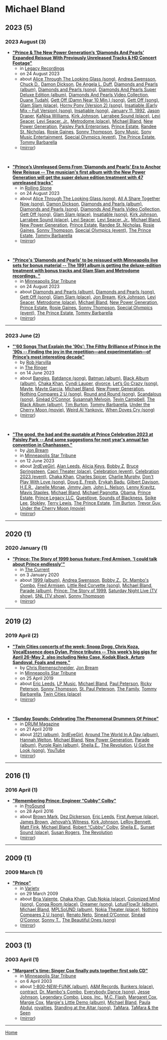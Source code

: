 # Michael Bland

## 2023 (5)

### 2023 August (3)

 - [**"Prince & The New Power Generation’s ‘Diamonds And Pearls’ Expanded Reissue With Previously Unreleased Tracks & HD Concert Footage"**](https://www.legacyrecordings.com/2023/08/24/prince-the-new-power-generations-diamonds-and-pearls-expanded-reissue-with-previously-unreleased-tracks-hd-concert-footage/)
    - in [Legacy Recordings](../../publications/k-o/legacy-recordings/index.md)
    - on 24 August 2023
    - about [Alice Through The Looking Glass (song)](../../topics/song/alice-through-the-looking-glass/index.md), [Andrea Swensson](../../topics/andrea-swensson/index.md), [Chuck D.](../../topics/chuck-d/index.md), [Damon Dickson](../../topics/damon-dickson/index.md), [De Angela L. Duff](../../topics/de-angela-l-duff/index.md), [Diamonds and Pearls (album)](../../topics/album/diamonds-and-pearls/index.md), [Diamonds and Pearls (song)](../../topics/song/diamonds-and-pearls/index.md), [Diamonds And Pearls Super Deluxe Edition (album)](../../topics/album/diamonds-and-pearls-super-deluxe-edition/index.md), [Diamonds And Pearls Video Collection](../../topics/diamonds-and-pearls-video-collection/index.md), [Duane Tudahl](../../topics/duane-tudahl/index.md), [Gett Off (Damn Near 10 Min.) (song)](../../topics/song/gett-off-damn-near-10-min/index.md), [Gett Off (song)](../../topics/song/gett-off/index.md), [Glam Slam (place)](../../topics/place/glam-slam/index.md), [Horny Pony (Version 2) (song)](../../topics/song/horny-pony-version-2/index.md), [Insatiable (Early Mix – Full Version) (song)](../../topics/song/insatiable-early-mix-full-version/index.md), [Insatiable (song)](../../topics/song/insatiable/index.md), [January 11, 1992](../../topics/january-11-1992/index.md), [Jason Draper](../../topics/jason-draper/index.md), [KaNisa Williams](../../topics/kanisa-williams/index.md), [Kirk Johnson](../../topics/kirk-johnson/index.md), [Larrabee Sound (place)](../../topics/place/larrabee-sound/index.md), [Levi Seacer](../../topics/levi-seacer/index.md), [Levi Seacer, Jr.](../../topics/levi-seacer-jr/index.md), [Metrodome (place)](../../topics/place/metrodome/index.md), [Michael Bland](../../topics/michael-bland/index.md), [New Power Generation](../../topics/new-power-generation/index.md), [Paisley Park Enterprises](../../topics/paisley-park-enterprises/index.md), [Prince Estate](../../topics/prince-estate/index.md), [Randee St. Nicholas](../../topics/randee-st-nicholas/index.md), [Rosie Gaines](../../topics/rosie-gaines/index.md), [Sonny Thompson](../../topics/sonny-thompson/index.md), [Sony Music](../../topics/sony-music/index.md), [Sony Music Entertainment](../../topics/sony-music-entertainment/index.md), [Special Olympics (event)](../../topics/event/special-olympics/index.md), [The Prince Estate](../../topics/the-prince-estate/index.md), [Tommy Barbarella](../../topics/tommy-barbarella/index.md)
    - ([mirror](https://web.archive.org/web/*/https://www.legacyrecordings.com/2023/08/24/prince-the-new-power-generations-diamonds-and-pearls-expanded-reissue-with-previously-unreleased-tracks-hd-concert-footage/))

<br />

 - [**"Prince’s Unreleased Gems From ‘Diamonds and Pearls’ Era to Anchor New Reissue -- The musician's first album with the New Power Generation will get the super deluxe edition treatment with 47 unreleased tracks"**](https://www.rollingstone.com/music/music-news/prince-diamonds-and-perals-reissue-unreleased-tracks-1234811574/)
    - in [Rolling Stone](../../publications/p-t/rolling-stone/index.md)
    - on 24 August 2023
    - about [Alice Through The Looking Glass (song)](../../topics/song/alice-through-the-looking-glass/index.md), [All A Share Together Now (song)](../../topics/song/all-a-share-together-now/index.md), [Damon Dickson](../../topics/damon-dickson/index.md), [Diamonds and Pearls (album)](../../topics/album/diamonds-and-pearls/index.md), [Diamonds and Pearls (song)](../../topics/song/diamonds-and-pearls/index.md), [Diamonds And Pearls Video Collection](../../topics/diamonds-and-pearls-video-collection/index.md), [Gett Off (song)](../../topics/song/gett-off/index.md), [Glam Slam (place)](../../topics/place/glam-slam/index.md), [Insatiable (song)](../../topics/song/insatiable/index.md), [Kirk Johnson](../../topics/kirk-johnson/index.md), [Larrabee Sound (place)](../../topics/place/larrabee-sound/index.md), [Levi Seacer](../../topics/levi-seacer/index.md), [Levi Seacer, Jr.](../../topics/levi-seacer-jr/index.md), [Michael Bland](../../topics/michael-bland/index.md), [New Power Generation](../../topics/new-power-generation/index.md), [Prince Estate](../../topics/prince-estate/index.md), [Randee St. Nicholas](../../topics/randee-st-nicholas/index.md), [Rosie Gaines](../../topics/rosie-gaines/index.md), [Sonny Thompson](../../topics/sonny-thompson/index.md), [Special Olympics (event)](../../topics/event/special-olympics/index.md), [The Prince Estate](../../topics/the-prince-estate/index.md), [Tommy Barbarella](../../topics/tommy-barbarella/index.md)
    - ([mirror](https://web.archive.org/web/*/https://www.rollingstone.com/music/music-news/prince-diamonds-and-perals-reissue-unreleased-tracks-1234811574/))

<br />

 - [**"Prince's 'Diamonds and Pearls' to be reissued with Minneapolis live sets for bonus material -- The 1991 album is getting the deluxe-edition treatment with bonus tracks and Glam Slam and Metrodome recordings. "**](https://www.startribune.com/princes-diamonds-and-pearls-to-be-reissued-with-minneapolis-live-sets-for-bonus-material/600299451/)
    - in [Minneapolis Star Tribune](../../publications/k-o/minneapolis-star-tribune/index.md)
    - on 24 August 2023
    - about [Diamonds and Pearls (album)](../../topics/album/diamonds-and-pearls/index.md), [Diamonds and Pearls (song)](../../topics/song/diamonds-and-pearls/index.md), [Gett Off (song)](../../topics/song/gett-off/index.md), [Glam Slam (place)](../../topics/place/glam-slam/index.md), [Jon Bream](../../topics/jon-bream/index.md), [Kirk Johnson](../../topics/kirk-johnson/index.md), [Levi Seacer](../../topics/levi-seacer/index.md), [Metrodome (place)](../../topics/place/metrodome/index.md), [Michael Bland](../../topics/michael-bland/index.md), [New Power Generation](../../topics/new-power-generation/index.md), [Prince Estate](../../topics/prince-estate/index.md), [Rosie Gaines](../../topics/rosie-gaines/index.md), [Sonny Thompson](../../topics/sonny-thompson/index.md), [Special Olympics (event)](../../topics/event/special-olympics/index.md), [The Prince Estate](../../topics/the-prince-estate/index.md), [Tommy Barbarella](../../topics/tommy-barbarella/index.md)
    - ([mirror](https://web.archive.org/web/*/https://www.startribune.com/princes-diamonds-and-pearls-to-be-reissued-with-minneapolis-live-sets-for-bonus-material/600299451/))

----

### 2023 June (2)

 - [**"‘60 Songs That Explain the ’90s’: The Filthy Brilliance of Prince in the ’90s -- Finding the joy in the repetition—and experimentation—of Prince’s most interesting decade"**](https://www.theringer.com/2023/6/14/23760185/prince-90s-gett-off-history)
    - by [Rob Harvilla](../../authors/rob-harvilla/index.md)
    - in [The Ringer](../../publications/p-t/the-ringer/index.md)
    - on 14 June 2023
    - about [Bangles](../../topics/bangles/index.md), [Batdance (song)](../../topics/song/batdance/index.md), [Batman (album)](../../topics/album/batman/index.md), [Black Album (album)](../../topics/album/black-album/index.md), [Chaka Khan](../../topics/chaka-khan/index.md), [Cyndi Lauper](../../topics/cyndi-lauper/index.md), [divorce](../../topics/divorce/index.md), [Let’s Go Crazy (song)](../../topics/song/let-s-go-crazy/index.md), [Mayte](../../topics/mayte/index.md), [Mayte Garcia](../../topics/mayte-garcia/index.md), [Michael Bland](../../topics/michael-bland/index.md), [New Power Generation](../../topics/new-power-generation/index.md), [Nothing Compares 2 U (song)](../../topics/song/nothing-compares-2-u/index.md), [Round and Round (song)](../../topics/song/round-and-round/index.md), [Scandalous (song)](../../topics/song/scandalous/index.md), [Sinéad O’Connor](../../topics/sin-ad-o-connor/index.md), [Susannah Melvoin](../../topics/susannah-melvoin/index.md), [Tevin Campbell](../../topics/tevin-campbell/index.md), [The Black Album (album)](../../topics/album/the-black-album/index.md), [Tim Burton](../../topics/tim-burton/index.md), [Tommy Barbarella](../../topics/tommy-barbarella/index.md), [Under the Cherry Moon (movie)](../../topics/movie/under-the-cherry-moon/index.md), [Weird Al Yankovic](../../topics/weird-al-yankovic/index.md), [When Doves Cry (song)](../../topics/song/when-doves-cry/index.md)
    - ([mirror](https://web.archive.org/web/*/https://www.theringer.com/2023/6/14/23760185/prince-90s-gett-off-history))

<br />

 - [**"The good, the bad and the quotable at Prince Celebration 2023 at Paisley Park -- And some suggestions for next year's annual fan convention in Chanhassen."**](https://www.startribune.com/prince-celebration-2023-paisley-park-chuck-d-chaka-khan-doug-e-fresh-stokley-nur-d-nunnabove/600281951/)
    - by [Jon Bream](../../authors/jon-bream/index.md)
    - in [Minneapolis Star Tribune](../../publications/k-o/minneapolis-star-tribune/index.md)
    - on 12 June 2023
    - about [3rdEyeGirl](../../topics/3rdeyegirl/index.md), [Alan Leeds](../../topics/alan-leeds/index.md), [Alicia Keys](../../topics/alicia-keys/index.md), [Bobby Z](../../topics/bobby-z/index.md), [Bruce Springsteen](../../topics/bruce-springsteen/index.md), [Capri Theater (place)](../../topics/place/capri-theater/index.md), [Celebration (event)](../../topics/event/celebration/index.md), [Celebration 2023 (event)](../../topics/event/celebration-2023/index.md), [Chaka Khan](../../topics/chaka-khan/index.md), [Charles Spicer](../../topics/charles-spicer/index.md), [Charlie Murphy](../../topics/charlie-murphy/index.md), [Don't Play With Love (song)](../../topics/song/don-t-play-with-love/index.md), [Doug E. Fresh](../../topics/doug-e-fresh/index.md), [Erykah Badu](../../topics/erykah-badu/index.md), [Gilbert Davison](../../topics/gilbert-davison/index.md), [H.E.R.](../../topics/h-e-r/index.md), [Janelle Monae](../../topics/janelle-monae/index.md), [Jimmy Jam](../../topics/jimmy-jam/index.md), [John L. Nelson](../../topics/john-l-nelson/index.md), [Lenny Kravitz](../../topics/lenny-kravitz/index.md), [Mavis Staples](../../topics/mavis-staples/index.md), [Michael Bland](../../topics/michael-bland/index.md), [Michael Pagnotta](../../topics/michael-pagnotta/index.md), [Obama](../../topics/obama/index.md), [Prince Estate](../../topics/prince-estate/index.md), [Prince Legacy LLC](../../topics/prince-legacy-llc/index.md), [Questlove](../../topics/questlove/index.md), [Sounds of Blackness](../../topics/sounds-of-blackness/index.md), [Spike Lee](../../topics/spike-lee/index.md), [Stokley](../../topics/stokley/index.md), [Terry Lewis](../../topics/terry-lewis/index.md), [The Prince Estate](../../topics/the-prince-estate/index.md), [Tim Burton](../../topics/tim-burton/index.md), [Trevor Guy](../../topics/trevor-guy/index.md), [Under the Cherry Moon (movie)](../../topics/movie/under-the-cherry-moon/index.md)
    - ([mirror](https://web.archive.org/web/*/https://www.startribune.com/prince-celebration-2023-paisley-park-chuck-d-chaka-khan-doug-e-fresh-stokley-nur-d-nunnabove/600281951/))

----

## 2020 (1)

### 2020 January (1)

 - [**"Prince: The Story of 1999 bonus feature: Fred Armisen, 'I could talk about Prince endlessly'"**](https://www.thecurrent.org/feature/2020/01/03/prince-the-story-of-1999-bonus-feature-fred-armisen-interview)
    - in [The Current](../../publications/a-e/the-current/index.md)
    - on 3 January 2020
    - about [1999 (album)](../../topics/album/1999/index.md), [Andrea Swensson](../../topics/andrea-swensson/index.md), [Bobby Z.](../../topics/bobby-z/index.md), [Dr. Mambo's Combo](../../topics/dr-mambo-s-combo/index.md), [Fred Armisen](../../topics/fred-armisen/index.md), [Little Red Corvette (song)](../../topics/song/little-red-corvette/index.md), [Michael Bland](../../topics/michael-bland/index.md), [Parade (album)](../../topics/album/parade/index.md), [Prince: The Story of 1999](../../topics/prince-the-story-of-1999/index.md), [Saturday Night Live (TV show)](../../topics/tv-show/saturday-night-live/index.md), [SNL (TV show)](../../topics/tv-show/snl/index.md), [Sonny Thompson](../../topics/sonny-thompson/index.md)
    - ([mirror](https://web.archive.org/web/*/https://www.thecurrent.org/feature/2020/01/03/prince-the-story-of-1999-bonus-feature-fred-armisen-interview))

----

## 2019 (2)

### 2019 April (2)

 - [**"Twin Cities concerts of the week: Snoop Dogg, Chris Koza, VocalEssence does Dylan, Prince tributes -- This week’s big gigs for April 26-May 2, also including Neko Case, Kodak Black, Arturo Sandoval, Foals and more."**](https://www.startribune.com/twin-cities-concerts-of-the-week-snoop-dogg-chris-koza-vocalessence-does-dylan-prince-tributes/509061512/)
    - by [Chris Riemenschneider](../../authors/chris-riemenschneider/index.md), [Jon Bream](../../authors/jon-bream/index.md)
    - in [Minneapolis Star Tribune](../../publications/k-o/minneapolis-star-tribune/index.md)
    - on 25 April 2019
    - about [Eric Leeds](../../topics/eric-leeds/index.md), [LP Music](../../topics/lp-music/index.md), [Michael Bland](../../topics/michael-bland/index.md), [Paul Peterson](../../topics/paul-peterson/index.md), [Ricky Peterson](../../topics/ricky-peterson/index.md), [Sonny Thompson](../../topics/sonny-thompson/index.md), [St. Paul Peterson](../../topics/st-paul-peterson/index.md), [The Family](../../topics/the-family/index.md), [Tommy Barbarella](../../topics/tommy-barbarella/index.md), [Twin Cities (place)](../../topics/place/twin-cities/index.md)
    - ([mirror](https://web.archive.org/web/*/https://www.startribune.com/twin-cities-concerts-of-the-week-snoop-dogg-chris-koza-vocalessence-does-dylan-prince-tributes/509061512/))

<br />

 - [**"Sunday Sounds: Celebrating The Phenomenal Drummers Of Prince"**](https://drummagazine.com/sunday-sounds-prince-drummers-sheila-e-bobby-z-john-blackwell-michael-bland-hannah-ford/)
    - in [DRUM Magazine](../../publications/a-e/drum-magazine/index.md)
    - on 21 April 2019
    - about [3121 (album)](../../topics/album/3121/index.md), [3rdEyeGirl](../../topics/3rdeyegirl/index.md), [Around The World In A Day (album)](../../topics/album/around-the-world-in-a-day/index.md), [Hannah Welton](../../topics/hannah-welton/index.md), [Michael Bland](../../topics/michael-bland/index.md), [New Power Generation](../../topics/new-power-generation/index.md), [Parade (album)](../../topics/album/parade/index.md), [Purple Rain (album)](../../topics/album/purple-rain/index.md), [Sheila E.](../../topics/sheila-e/index.md), [The Revolution](../../topics/the-revolution/index.md), [U Got the Look (song)](../../topics/song/u-got-the-look/index.md), [YouTube](../../topics/youtube/index.md)
    - ([mirror](https://web.archive.org/web/*/https://drummagazine.com/sunday-sounds-prince-drummers-sheila-e-bobby-z-john-blackwell-michael-bland-hannah-ford/))

----

## 2016 (1)

### 2016 April (1)

 - [**"Remembering Prince: Engineer “Cubby” Colby"**](https://www.prosoundnetwork.com/business/remembering-prince-engineer-cubby-colby)
    - in [ProSound](../../publications/p-t/prosound/index.md)
    - on 28 April 2016
    - about [Brown Mark](../../topics/brown-mark/index.md), [Dez Dickerson](../../topics/dez-dickerson/index.md), [Eric Leeds](../../topics/eric-leeds/index.md), [First Avenue (place)](../../topics/place/first-avenue/index.md), [James Brown](../../topics/james-brown/index.md), [Jehovah’s Witness](../../topics/jehovah-s-witness/index.md), [Kirk Johnson](../../topics/kirk-johnson/index.md), [LeRoy Bennett](../../topics/leroy-bennett/index.md), [Matt Fink](../../topics/matt-fink/index.md), [Michael Bland](../../topics/michael-bland/index.md), [Robert “Cubby” Colby](../../topics/robert-cubby-colby/index.md), [Sheila E.](../../topics/sheila-e/index.md), [Sunset Sound (place)](../../topics/place/sunset-sound/index.md), [Susan Rogers](../../topics/susan-rogers/index.md), [The Revolution](../../topics/the-revolution/index.md)
    - ([mirror](https://web.archive.org/web/*/https://www.prosoundnetwork.com/business/remembering-prince-engineer-cubby-colby))

----

## 2009 (1)

### 2009 March (1)

 - [**"Prince"**](https://variety.com/2009/music/markets-festivals/prince-4-1200473979/)
    - in [Variety](../../publications/u-z/variety/index.md)
    - on 29 March 2009
    - about [Bria Valente](../../topics/bria-valente/index.md), [Chaka Khan](../../topics/chaka-khan/index.md), [Club Nokia (place)](../../topics/place/club-nokia/index.md), [Colonized Mind (song)](../../topics/song/colonized-mind/index.md), [Conga Room (place)](../../topics/place/conga-room/index.md), [Dreamer (song)](../../topics/song/dreamer/index.md), [LotusFlow3r (album)](../../topics/album/lotusflow3r/index.md), [Michael Bland](../../topics/michael-bland/index.md), [MPLSoUND (album)](../../topics/album/mplsound/index.md), [Nokia Theater (place)](../../topics/place/nokia-theater/index.md), [Nothing Compares 2 U (song)](../../topics/song/nothing-compares-2-u/index.md), [Renato Neto](../../topics/renato-neto/index.md), [Sinead O’Connor](../../topics/sinead-o-connor/index.md), [Sinéad O’Connor](../../topics/sin-ad-o-connor/index.md), [Sonny T.](../../topics/sonny-t/index.md), [The Beautiful Ones (song)](../../topics/song/the-beautiful-ones/index.md)
    - ([mirror](https://web.archive.org/web/*/https://variety.com/2009/music/markets-festivals/prince-4-1200473979/))

----

## 2003 (1)

### 2003 April (1)

 - [**"Margaret's time: Singer Cox finally puts together first solo CD"**](https://www.startribune.com/stories/919/3798852.html)
    - in [Minneapolis Star Tribune](../../publications/k-o/minneapolis-star-tribune/index.md)
    - on 6 April 2003
    - about [1-800-NEW-FUNK (album)](../../topics/album/1-800-new-funk/index.md), [A&M Records](../../topics/a-m-records/index.md), [Bunkers (place)](../../topics/place/bunkers/index.md), [contract](../../topics/contract/index.md), [Dr. Mambo's Combo](../../topics/dr-mambo-s-combo/index.md), [Everybody Dance (song)](../../topics/song/everybody-dance/index.md), [Jesse Johnson](../../topics/jesse-johnson/index.md), [Legendary Combo](../../topics/legendary-combo/index.md), [Lipps, Inc.](../../topics/lipps-inc/index.md), [M.C. Flash](../../topics/m-c-flash/index.md), [Margaret Cox](../../topics/margaret-cox/index.md), [Margie Cox](../../topics/margie-cox/index.md), [Margie's Little Demo (album)](../../topics/album/margie-s-little-demo/index.md), [Michael Bland](../../topics/michael-bland/index.md), [Paula Abdul](../../topics/paula-abdul/index.md), [royalties](../../topics/royalties/index.md), [Standing at the Altar (song)](../../topics/song/standing-at-the-altar/index.md), [TaMara](../../topics/tamara/index.md), [TaMara & the Seen](../../topics/tamara-the-seen/index.md)
    - ([mirror](https://web.archive.org/web/*/https://www.startribune.com/stories/919/3798852.html))

----

[Home](../index.md)
